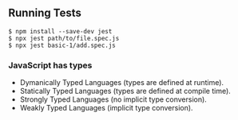 ## Running Tests

```
$ npm install --save-dev jest 
$ npx jest path/to/file.spec.js 
$ npx jest basic-1/add.spec.js 
```

### JavaScript has types
* Dymanically Typed Languages (types are defined at runtime).
* Statically Typed Languages (types are defined at compile time).
* Strongly Typed Languages (no implicit type conversion).
* Weakly Typed Languages (implicit type conversion).




